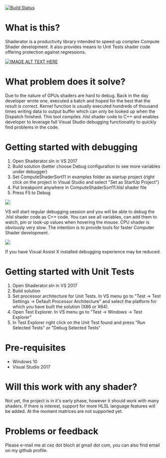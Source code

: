 [![Build Status](https://potrecs.visualstudio.com/_apis/public/build/definitions/76cd276e-183c-4a57-9255-523bf379583d/2/badge)](https://potrecs.visualstudio.com/Shaderator/_build/index?definitionId=2)

# What is this?
Shaderator is a productivity library intended to speed up complex Compute Shader development. It also provides means to Unit Tests shader code offering protection against regressions.

[![IMAGE ALT TEXT HERE](http://img.youtube.com/vi/WUDPdin83A0/0.jpg)](http://www.youtube.com/watch?v=WUDPdin83A0)

# What problem does it solve?
Due to the nature of GPUs shaders are hard to debug. Back in the day developer wrote one, executed a batch and hoped for the best that the result is correct. Kernel function is usually executed hundreds of thousand times writing data to output buffer which can only be looked up when the Dispatch finished. This tool compiles .hlsl shader code to C++ and enables developer to leverage full Visual Studio debugging functionality to quickly find problems in the code.

# Getting started with debugging

1. Open Shaderator.sln in VS 2017
2. Build solution (better choose Debug configuration to see more variables under debugger)
3. Set ComputeShaderSort11 in examples folder as startup project (right click on the project in Visual Studio and select "Set as StartUp Project")
4. Put breakpoint anywhere in ComputeShaderSort11.hlsl shader file 
5. Press F5 to Debug

![](http://oi65.tinypic.com/358dwm1.jpg)

VS will start regular debugging session and you will be able to debug the .hlsl shader code as C++ code. You can see all variables, can add them to watch, pin or look-up values when hovering the mouse.
CPU shader is obviously very slow. The intention is to provide tools for faster Computer Shader development.

![](http://oi67.tinypic.com/1zp6rvc.jpg)

If you have Visual Assist X installed debugging experience may be reduced.

# Getting started with Unit Tests

1. Open Shaderator.sln in VS 2017
2. Build solution 
3. Set processor architecture for Unit Tests. In VS menu go to "Test -> Test Settings -> Default Processor Architecture" and select the platform for which you have built the solution (X86 or X64).
4. Open Test Explorer. In VS menu go to "Test -> Windows -> Test Explorer"
5. In Test Explorer right click on the Unit Test found and press "Run Selected Tests" or "Debug Selected Tests"

# Pre-requisites

* Windows 10
* Visual Studio 2017

# Will this work with any shader?
Not yet, the project is in it's early phase, however it should work with many shaders. If there is interest, support for more HLSL language features will be added.
At the moment matrices are not supported yet.

# Problems or feedback

Please e-mail me at cez dot bloch at gmail dot com, you can also find email on my github profile.